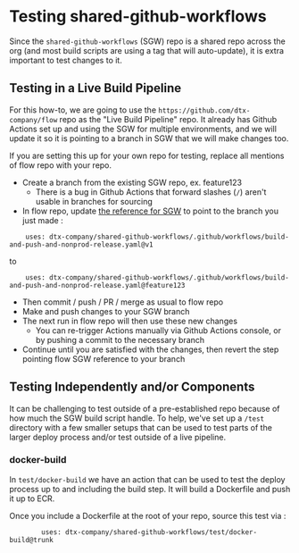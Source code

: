 # Testing shared-github-workflows

Since the `shared-github-workflows` (SGW) repo is a shared repo across the org (and most build scripts are using a tag that will auto-update), it is extra important to test changes to it.

## Testing in a Live Build Pipeline

For this how-to, we are going to use the `https://github.com/dtx-company/flow` repo as the "Live Build Pipeline" repo. It already has Github Actions set up and using the SGW for multiple environments, and we will update it so it is pointing to a branch in SGW that we will make changes too.

If you are setting this up for your own repo for testing, replace all mentions of flow repo with your repo.

<!-- markdown-link-check-disable -->
* Create a branch from the existing SGW repo, ex. feature123
    * There is a bug in Github Actions that forward slashes (`/`) aren't usable in branches for sourcing
* In flow repo, update [the reference for SGW](https://github.com/dtx-company/flow/blob/9bedf430a615fe89fac62c18d788ab4994b43acb/.github/workflows/flow-stg-build-and-release.yaml#L11) to point to the branch you just made :
<!-- markdown-link-check-enable -->

```
    uses: dtx-company/shared-github-workflows/.github/workflows/build-and-push-and-nonprod-release.yaml@v1
```
to
```
    uses: dtx-company/shared-github-workflows/.github/workflows/build-and-push-and-nonprod-release.yaml@feature123
```

* Then commit / push / PR / merge as usual to flow repo
* Make and push changes to your SGW branch
* The next run in flow repo will then use these new changes
    * You can re-trigger Actions manually via Github Actions console, or by pushing a commit to the necessary branch
* Continue until you are satisfied with the changes, then revert the step pointing flow SGW reference to your branch

## Testing Independently and/or Components

It can be challenging to test outside of a pre-established repo because of how much the SGW build script handle. To help, we've set up a `/test` directory with a few smaller setups that can be used to test parts of the larger deploy process and/or test outside of a live pipeline.

### docker-build

In `test/docker-build` we have an action that can be used to test the deploy process up to and including the build step. It will build a Dockerfile and push it up to ECR.

Once you include a Dockerfile at the root of your repo, source this test via :

```
        uses: dtx-company/shared-github-workflows/test/docker-build@trunk
```
